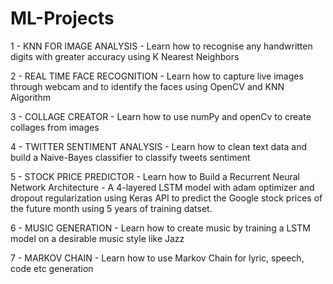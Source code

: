 # ML-Projects
1 - KNN FOR IMAGE ANALYSIS -  Learn how to recognise any handwritten digits with greater accuracy using K Nearest Neighbors  

2 - REAL TIME FACE RECOGNITION - Learn how to capture live images through webcam and to identify the faces using OpenCV and KNN Algorithm

3 - COLLAGE CREATOR - Learn how to use numPy and openCv to create collages from images

4 - TWITTER SENTIMENT ANALYSIS - Learn how to clean text data and build a Naive-Bayes classifier to classify tweets sentiment

5 - STOCK PRICE PREDICTOR - Learn how to Build a Recurrent Neural Network Architecture - A 4-layered LSTM model with adam optimizer and dropout regularization using Keras API to predict the Google stock prices of the future month using 5 years of training datset.

6 - MUSIC GENERATION - Learn how to create music by training a LSTM model on a desirable music style like Jazz

7 - MARKOV CHAIN - Learn how to use Markov Chain for lyric, speech, code etc generation
